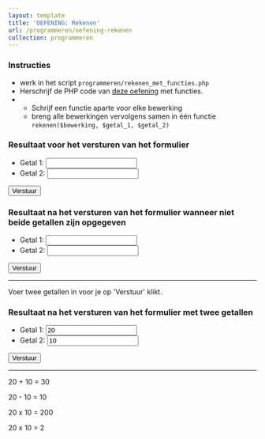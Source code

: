 ```yaml
---
layout: template
title: 'OEFENING: Rekenen'
url: /programmeren/oefening-rekenen
collection: programmeren
---
```

<div class="highlight">
    <h3>Instructies</h3>
    <ul>
        <li>werk in het script <code>programmeren/rekenen_met_functies.php</code></li>
        <li>Herschrijf de PHP code van <a href="/dynamische-webtechnieken/programmeren/oefening-rekenen">deze oefening</a> met functies.</li>
        <li>
            <ul>
            <li>Schrijf een functie aparte voor elke bewerking</li>
            <li>breng alle bewerkingen vervolgens samen in één functie <code>rekenen($bewerking, $getal_1, $getal_2)</code></li>
            </ul>
        </li>            
    </ul>
</div>

### Resultaat voor het versturen van het formulier
<div class="shadow result">
    <form>
    <ul>
    <li>Getal 1: <input type="number" /></li>
    <li>Getal 2: <input type="number" /></li>
    </ul>
    <input type="submit" value="Verstuur" />
    </form>
</div>

### Resultaat na het versturen van het formulier wanneer niet beide getallen zijn opgegeven
<div class="shadow result">
    <form>
    <ul>
    <li>Getal 1: <input type="number" value="" /></li>
    <li>Getal 2: <input type="number" value="" /></li>
    </ul>
    <input type="submit" value="Verstuur" />
    </form>
    <hr />
    <p>Voer twee getallen in voor je op 'Verstuur' klikt.</p>
</div>

### Resultaat na het versturen van het formulier met twee getallen
<div class="shadow result">
    <form>
    <ul>
    <li>Getal 1: <input type="number" value="20" /></li>
    <li>Getal 2: <input type="number" value="10" /></li>
    </ul>
    <input type="submit" value="Verstuur" />
    </form>
    <hr />
    <p>20 + 10 = 30</p>
    <p>20 - 10 = 10</p>
    <p>20 x 10 = 200</p>
    <p>20 x 10 = 2</p>
</div>